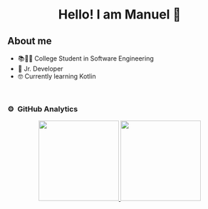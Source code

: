 <div align="center">
<h1 align="center">Hello! I am Manuel 👋</h1>
</div>

## About me

- 📚👨‍💻 College Student in Software Engineering
- 🚁 Jr. Developer
- 🤓 Currently learning Kotlin
<br>

### ⚙️ &nbsp;GitHub Analytics

<p align="center">
<a href="https://github.com/ManyFlez162">
  <img height="180em" src="https://github-readme-stats-eight-theta.vercel.app/api?username=ManyFlez162&show_icons=true&theme=algolia&include_all_commits=true&count_private=true"/>
  <img height="180em" src="https://github-readme-stats-eight-theta.vercel.app/api/top-langs/?username=ManyFlez162&layout=compact&langs_count=8&theme=algolia"/>
</a>
</p>
